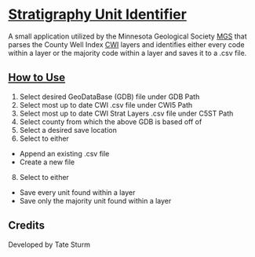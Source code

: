 # <ins>Stratigraphy Unit Identifier
A small application utilized by the Minnesota Geological Society [MGS](https://cse.umn.edu/mgs) that parses the County Well Index [CWI](https://www.health.state.mn.us/communities/environment/water/mwi/index.html) layers and identifies either every
code within a layer or the majority code within a layer and saves it to a .csv file.

## <ins>How to Use
1) Select desired GeoDataBase (GDB) file under GDB Path
2) Select most up to date CWI .csv file under CWI5 Path
3) Select most up to date CWI Strat Layers .csv file under C5ST Path
4) Select county from which the above GDB is based off of
5) Select a desired save location
6) Select to either
- Append an existing .csv file
- Create a new file
8) Select to either
- Save every unit found within a layer
- Save only the majority unit found within a layer  

## Credits
Developed by Tate Sturm
